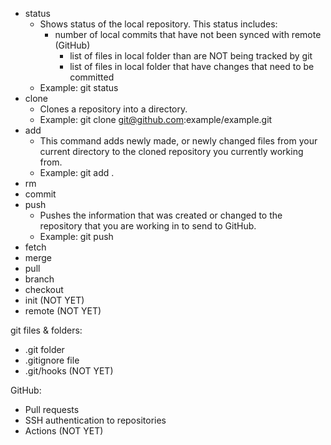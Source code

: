 - status
	- Shows status of the local repository. This status includes:
		- number of local commits that have not been synced with remote (GitHub)
          	- list of files in local folder than are NOT being tracked by git
          	- list of files in local folder that have changes that need to be committed
	- Example: git status
- clone
	- Clones a repository into a directory.
	- Example: git clone git@github.com:example/example.git
- add
	- This command adds newly made, or newly changed files from your current directory
          to the cloned repository you currently working from.
	- Example: git add .
- rm
- commit
- push
	- Pushes the information that was created or changed to the repository that 
          you are working in to send to GitHub.
	- Example: git push
- fetch
- merge
- pull
- branch
- checkout
- init (NOT YET)
- remote (NOT YET)

git files & folders:

- .git folder
- .gitignore file
- .git/hooks (NOT YET)

GitHub:

- Pull requests
- SSH authentication to repositories
- Actions (NOT YET)

